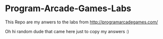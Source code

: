 # Program-Arcade-Games-Labs
This Repo are my anwers to the labs from http://programarcadegames.com/

Oh hi random dude that came here just to copy my answers :)
